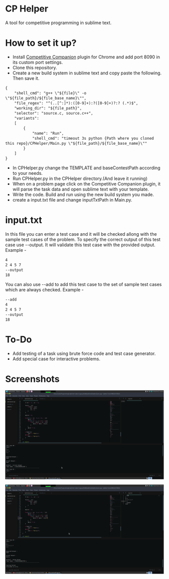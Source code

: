 # CP Helper
A tool for competitive programming in sublime text.
# How to set it up?
- Install [Competitive Companion](https://chrome.google.com/webstore/detail/competitive-companion/cjnmckjndlpiamhfimnnjmnckgghkjbl) plugin for Chrome and add port 8090 in its custom port settings.
- Clone this repository.
- Create a new build system in sublime text and copy paste the following. Then save it.
```
{
    "shell_cmd": "g++ \"${file}\" -o \"${file_path}/${file_base_name}\"",
    "file_regex": "^(..[^:]*):([0-9]+):?([0-9]+)?:? (.*)$",
    "working_dir": "${file_path}",
    "selector": "source.c, source.c++",
    "variants":
    [
        {
            "name": "Run",
            "shell_cmd": "timeout 3s python {Path where you cloned this repo}/CPHelper/Main.py \"${file_path}/${file_base_name}\""
        }
    ]
}
```
- In CPHelper.py change the TEMPLATE and baseContestPath according to your needs.
- Run CPHelper.py in the CPHelper directory.(And leave it running)
- When on a problem page click on the Competitive Companion plugin, it will parse the task data and open sublime text with your template.
- Write the code. Build and run using the new build system you made.
- create a input.txt file and change inputTxtPath in Main.py.
# input.txt
In this file you can enter a test case and it will be checked allong with the sample test cases of the problem.
To specify the correct output of this test case use --output. It will validate this test case with the provided output.
Example - 
```
4
2 4 5 7
--output
18
```
You can also use --add to add this test case to the set of sample test cases which are always checked.
Example - 
```
--add
4
2 4 5 7
--output
18
```
# To-Do
- Add testing of a task using brute force code and test case generator.
- Add special case for interactive problems.

# Screenshots
![](./Screenshots/screenshot1.png)

![](./Screenshots/Screenshot2.png)
